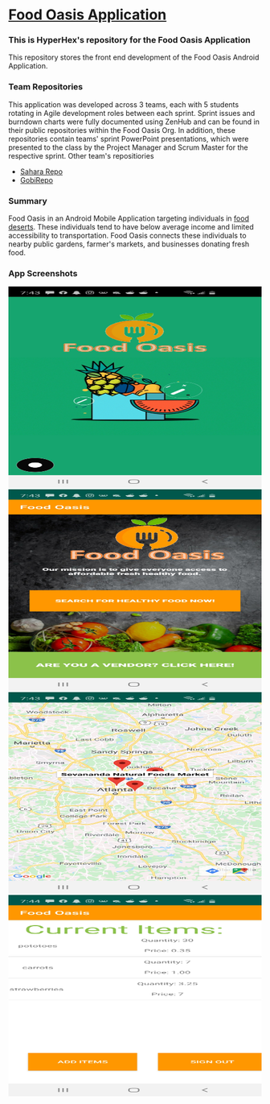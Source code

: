 # [Food Oasis Application](https://github.com/Food-Oasis/Food-Oasis-App)

### This is HyperHex's repository for the Food Oasis Application

This repository stores the front end development of the Food Oasis Android Application.

### Team Repositories
This application was developed across 3 teams, each with 5 students rotating in Agile development roles between each sprint. Sprint issues and burndown charts were fully documented using ZenHub and can be found in their public repositories within the Food Oasis Org. In addition, these repositories contain teams' sprint PowerPoint presentations, which were presented to the class by the Project Manager and Scrum Master for the respective sprint.
Other team's repositiories
- [Sahara Repo](https://github.com/Food-Oasis/Sahara-Repo)
- [GobiRepo](https://github.com/Food-Oasis/GobiRepo)


### Summary
Food Oasis in an Android Mobile Application targeting individuals in [food deserts](https://www.google.com/search?sxsrf=ACYBGNTV-RoaQybNaSHsMWyGX-Ek6m8zWA%3A1578703141507&ei=JRkZXq3HHua8ggfB7J_ABw&q=food+desert&oq=food+deset&gs_l=psy-ab.3...0.0..7183...0.0..0.0.0.......0......gws-wiz.UmNS9FqhJac&ved=0ahUKEwjt7dG_p_rmAhVmnuAKHUH2B3gQ4dUDCAs&uact=5). These individuals tend to have below average income and limited accessibility to transportation. Food Oasis connects these individuals to nearby public gardens, farmer's markets, and businesses donating fresh food.

### App Screenshots

<img src="https://github.com/Food-Oasis/Sahara-Repo/blob/master/Media%20and%20Figures/Screenshot_20200110-194309_Food%20Oasis.jpg" height="400" style="width:200%" /> <img src="https://github.com/Food-Oasis/Sahara-Repo/blob/master/Media%20and%20Figures/Screenshot_20200110-194315_Food%20Oasis.jpg" height="400" style="width:200%"/> <img src="https://github.com/Food-Oasis/Sahara-Repo/blob/master/Media%20and%20Figures/Screenshot_20200110-194332_Food%20Oasis.jpg" height="400" style="width:200%"/> <img src="https://github.com/Food-Oasis/Sahara-Repo/blob/master/Media%20and%20Figures/Screenshot_20200110-194436_Food%20Oasis.jpg" height="400" style="width:200%"/>

